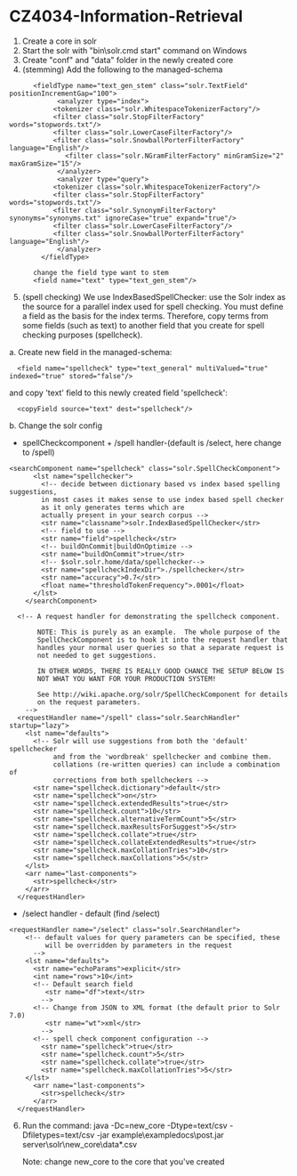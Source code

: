 # CZ4034-Information-Retrieval

1. Create a core in solr
2. Start the solr with "bin\solr.cmd start" command on Windows 
3. Create "conf" and "data" folder in the newly created core
4. (stemming) Add the following to the managed-schema
````
      <fieldType name="text_gen_stem" class="solr.TextField" positionIncrementGap="100">
            <analyzer type="index">
           <tokenizer class="solr.WhitespaceTokenizerFactory"/>
           <filter class="solr.StopFilterFactory" words="stopwords.txt"/>
           <filter class="solr.LowerCaseFilterFactory"/>
           <filter class="solr.SnowballPorterFilterFactory" language="English"/>
              <filter class="solr.NGramFilterFactory" minGramSize="2" maxGramSize="15"/>
            </analyzer>
            <analyzer type="query">
           <tokenizer class="solr.WhitespaceTokenizerFactory"/>
           <filter class="solr.StopFilterFactory" words="stopwords.txt"/>
           <filter class="solr.SynonymFilterFactory" synonyms="synonyms.txt" ignoreCase="true" expand="true"/>
           <filter class="solr.LowerCaseFilterFactory"/>
           <filter class="solr.SnowballPorterFilterFactory" language="English"/>         
            </analyzer>
        </fieldType>

      change the field type want to stem
      <field name="text" type="text_gen_stem"/>
````
5. (spell checking) We use IndexBasedSpellChecker: use the Solr index as the source for a parallel index used for spell checking. You must define a field as the basis for the index terms. Therefore, copy terms from some fields (such as text) to another field that you create for spell checking purposes (spellcheck). 

a. Create new field in the managed-schema:
```` 
  <field name="spellcheck" type="text_general" multiValued="true" indexed="true" stored="false"/>
````
and copy 'text' field to this newly created field 'spellcheck':
````
  <copyField source="text" dest="spellcheck"/>
````
b. Change the solr config 
- spellCheckcomponent + /spell handler-(default is /select, here change to /spell)
````
<searchComponent name="spellcheck" class="solr.SpellCheckComponent">
      <lst name="spellchecker">
        <!-- decide between dictionary based vs index based spelling suggestions, 
        in most cases it makes sense to use index based spell checker
        as it only generates terms which are 
        actually present in your search corpus -->
        <str name="classname">solr.IndexBasedSpellChecker</str>
        <!-- field to use -->
        <str name="field">spellcheck</str>
        <!-- buildOnCommit|buildOnOptimize -->
        <str name="buildOnCommit">true</str>
        <!-- $solr.solr.home/data/spellchecker-->
        <str name="spellcheckIndexDir">./spellchecker</str>
        <str name="accuracy">0.7</str>
        <float name="thresholdTokenFrequency">.0001</float>
      </lst>
    </searchComponent>

  <!-- A request handler for demonstrating the spellcheck component.

       NOTE: This is purely as an example.  The whole purpose of the
       SpellCheckComponent is to hook it into the request handler that
       handles your normal user queries so that a separate request is
       not needed to get suggestions.

       IN OTHER WORDS, THERE IS REALLY GOOD CHANCE THE SETUP BELOW IS
       NOT WHAT YOU WANT FOR YOUR PRODUCTION SYSTEM!

       See http://wiki.apache.org/solr/SpellCheckComponent for details
       on the request parameters.
    -->
  <requestHandler name="/spell" class="solr.SearchHandler" startup="lazy">
    <lst name="defaults">
      <!-- Solr will use suggestions from both the 'default' spellchecker
           and from the 'wordbreak' spellchecker and combine them.
           collations (re-written queries) can include a combination of
           corrections from both spellcheckers -->
      <str name="spellcheck.dictionary">default</str>
      <str name="spellcheck">on</str>
      <str name="spellcheck.extendedResults">true</str>
      <str name="spellcheck.count">10</str>
      <str name="spellcheck.alternativeTermCount">5</str>
      <str name="spellcheck.maxResultsForSuggest">5</str>
      <str name="spellcheck.collate">true</str>
      <str name="spellcheck.collateExtendedResults">true</str>
      <str name="spellcheck.maxCollationTries">10</str>
      <str name="spellcheck.maxCollations">5</str>
    </lst>
    <arr name="last-components">
      <str>spellcheck</str>
    </arr>
  </requestHandler>
````
- /select handler - default (find /select)
````
<requestHandler name="/select" class="solr.SearchHandler">
    <!-- default values for query parameters can be specified, these
         will be overridden by parameters in the request
      -->
    <lst name="defaults">
      <str name="echoParams">explicit</str>
      <int name="rows">10</int>
      <!-- Default search field
         <str name="df">text</str> 
        -->
      <!-- Change from JSON to XML format (the default prior to Solr 7.0)
         <str name="wt">xml</str> 
        -->
      <!-- spell check component configuration -->
        <str name="spellcheck">true</str>
        <str name="spellcheck.count">5</str>
        <str name="spellcheck.collate">true</str>
        <str name="spellcheck.maxCollationTries">5</str>
    </lst>    
      <arr name="last-components">
        <str>spellcheck</str>
      </arr>
  </requestHandler>
````

6. Run the command: 
      java -Dc=new_core -Dtype=text/csv -Dfiletypes=text/csv -jar example\exampledocs\post.jar server\solr\new_core\data\*.csv
      
      Note: change new_core to the core that you've created
